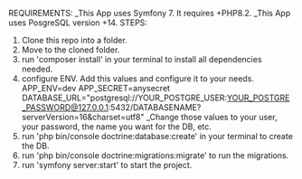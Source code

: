 REQUIREMENTS:
  _This App uses Symfony 7. It requires +PHP8.2.
  _This App uses PosgreSQL version +14. 
STEPS:
1) Clone this repo into a folder.
2) Move to the cloned folder.
3) run 'composer install' in your terminal to install all dependencies needed.
4) configure ENV. Add this values and configure it to your needs.
   APP_ENV=dev
   APP_SECRET=anysecret
   DATABASE_URL="postgresql://YOUR_POSTGRE_USER:YOUR_POSTGRE_PASSWORD@127.0.0.1:5432/DATABASENAME?serverVersion=16&charset=utf8"
  _Change those values to your user, your password, the name you want for the DB, etc.
5) run 'php bin/console doctrine:database:create' in your terminal to create the DB.
6) run 'php bin/console doctrine:migrations:migrate' to run the migrations.
7) run 'symfony server:start' to start the project.
